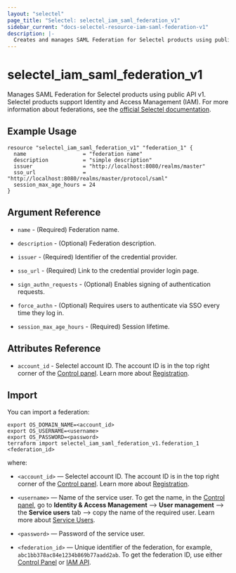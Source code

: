 ```yaml
---
layout: "selectel"
page_title: "Selectel: selectel_iam_saml_federation_v1"
sidebar_current: "docs-selectel-resource-iam-saml-federation-v1"
description: |-
  Creates and manages SAML Federation for Selectel products using public API v1.
---
```


# selectel\_iam\_saml\_federation\_v1

Manages SAML Federation for Selectel products using public API v1.
Selectel products support Identity and Access Management (IAM).
For more information about federations, see the [official Selectel documentation](https://docs.selectel.ru/en/control-panel-actions/users-and-roles/federations/).

## Example Usage

```hcl
resource "selectel_iam_saml_federation_v1" "federation_1" {
  name                  = "federation name"
  description           = "simple description"
  issuer                = "http://localhost:8080/realms/master"
  sso_url               = "http://localhost:8080/realms/master/protocol/saml"
  session_max_age_hours = 24
}
```

## Argument Reference

* `name` - (Required) Federation name.

* `description` - (Optional) Federation description.

* `issuer` - (Required) Identifier of the credential provider.

* `sso_url` - (Required) Link to the credential provider login page.

* `sign_authn_requests` - (Optional) Enables signing of authentication requests.

* `force_authn` - (Optional) Requires users to authenticate via SSO every time they log in.

* `session_max_age_hours` - (Required) Session lifetime.

## Attributes Reference

* `account_id` - Selectel account ID. The account ID is in the top right corner of the [Control panel](https://my.selectel.ru/). Learn more about [Registration](https://docs.selectel.ru/control-panel-actions/account/registration/).

## Import

You can import a federation:

```shell
export OS_DOMAIN_NAME=<account_id>
export OS_USERNAME=<username>
export OS_PASSWORD=<password>
terraform import selectel_iam_saml_federation_v1.federation_1 <federation_id>
```

where:

* `<account_id>` — Selectel account ID. The account ID is in the top right corner of the [Control panel](https://my.selectel.ru/). Learn more about [Registration](https://docs.selectel.ru/en/control-panel-actions/account/registration/).

* `<username>` — Name of the service user. To get the name, in the [Control panel](https://my.selectel.ru/iam/users_management/users?type=service), go to **Identity & Access Management** ⟶ **User management** ⟶ the **Service users** tab ⟶ copy the name of the required user. Learn more about [Service Users](https://docs.selectel.ru/en/control-panel-actions/users-and-roles/user-types-and-roles/).

* `<password>` — Password of the service user.

* `<federation_id>` — Unique identifier of the federation, for example, `abc1bb378ac84e1234b869b77aadd2ab`. To get the federation ID, use either [Control Panel](https://my.selectel.ru/iam/federations) or [IAM API](https://developers.selectel.ru/docs/control-panel/iam/).
